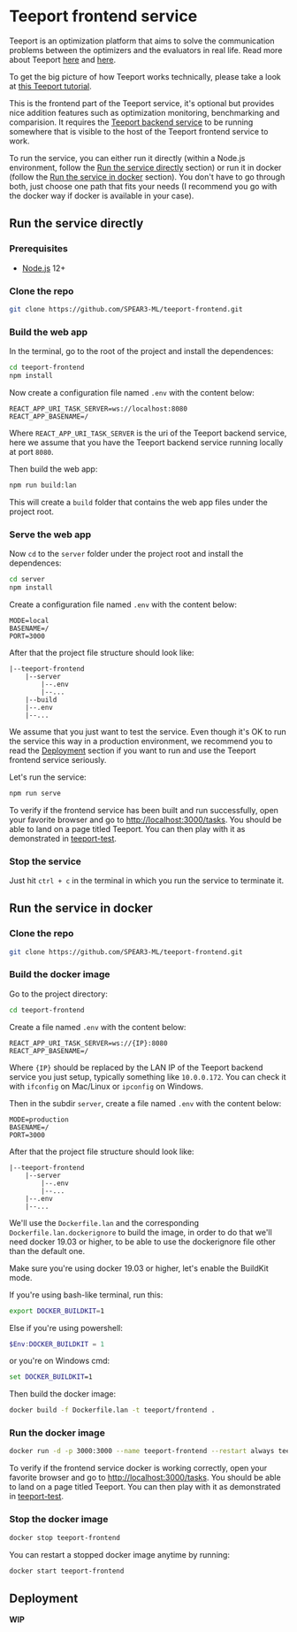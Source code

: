# Teeport frontend service

Teeport is an optimization platform that aims to solve the communication problems between the optimizers and the evaluators in real life. Read more about Teeport [here](https://teeport.ml/intro/) and [here](https://teeport-client-python.readthedocs.io/en/latest/).

To get the big picture of how Teeport works technically, please take a look at [this Teeport tutorial](https://github.com/SPEAR3-ML/teeport-test).

This is the frontend part of the Teeport service, it's optional but provides nice addition features such as optimization monitoring, benchmarking and comparision. It requires the [Teeport backend service](https://github.com/SPEAR3-ML/teeport-backend) to be running somewhere that is visible to the host of the Teeport frontend service to work. 

To run the service, you can either run it directly (within a Node.js environment, follow the [Run the service directly](#run-the-service-directly) section) or run it in docker (follow the [Run the service in docker](#run-the-service-in-docker) section). You don't have to go through both, just choose one path that fits your needs (I recommend you go with the docker way if docker is available in your case).

## Run the service directly

### Prerequisites

- [Node.js](https://nodejs.org/en/) 12+

### Clone the repo

```bash
git clone https://github.com/SPEAR3-ML/teeport-frontend.git
```

### Build the web app

In the terminal, go to the root of the project and install the dependences:

```bash
cd teeport-frontend
npm install
```

Now create a configuration file named `.env` with the content below:

```
REACT_APP_URI_TASK_SERVER=ws://localhost:8080
REACT_APP_BASENAME=/
```

Where `REACT_APP_URI_TASK_SERVER` is the uri of the Teeport backend service, here we assume that you have the Teeport backend service running locally at port `8080`.

Then build the web app:

```bash
npm run build:lan
```

This will create a `build` folder that contains the web app files under the project root.

### Serve the web app

Now `cd` to the `server` folder under the project root and install the dependences:

```bash
cd server
npm install
```

Create a configuration file named `.env` with the content below:

```
MODE=local
BASENAME=/
PORT=3000
```

After that the project file structure should look like:

```
|--teeport-frontend
    |--server
        |--.env
        |--...
    |--build
    |--.env
    |--...
```

We assume that you just want to test the service. Even though it's OK to run the service this way in a production environment, we recommend you to read the [Deployment](#deployment) section if you want to run and use the Teeport frontend service seriously.

Let's run the service:

```bash
npm run serve
```

To verify if the frontend service has been built and run successfully, open your favorite browser and go to [http://localhost:3000/tasks](http://localhost:3000/tasks). You should be able to land on a page titled Teeport. You can then play with it as demonstrated in [teeport-test](https://github.com/SPEAR3-ML/teeport-test#run-the-gui-test-notebooks-in-jupyter-lab).

### Stop the service

Just hit `ctrl + c` in the terminal in which you run the service to terminate it.

## Run the service in docker

### Clone the repo

```bash
git clone https://github.com/SPEAR3-ML/teeport-frontend.git
```

### Build the docker image

Go to the project directory:

```bash
cd teeport-frontend
```

Create a file named `.env` with the content below:

```
REACT_APP_URI_TASK_SERVER=ws://{IP}:8080
REACT_APP_BASENAME=/
```

Where `{IP}` should be replaced by the LAN IP of the Teeport backend service you just setup, typically something like `10.0.0.172`. You can check it with `ifconfig` on Mac/Linux or `ipconfig` on Windows.

Then in the subdir `server`, create a file named `.env` with the content below:

```
MODE=production
BASENAME=/
PORT=3000
```

After that the project file structure should look like:

```
|--teeport-frontend
    |--server
        |--.env
        |--...
    |--.env
    |--...
```

We'll use the `Dockerfile.lan` and the corresponding `Dockerfile.lan.dockerignore` to build the image, in order to do that we'll need docker 19.03 or higher, to be able to use the dockerignore file other than the default one.

Make sure you're using docker 19.03 or higher, let's enable the BuildKit mode.

If you're using bash-like terminal, run this:

```bash
export DOCKER_BUILDKIT=1
```

Else if you're using powershell:

```powershell
$Env:DOCKER_BUILDKIT = 1
```

or you're on Windows cmd:

```cmd
set DOCKER_BUILDKIT=1
```

Then build the docker image:

```bash
docker build -f Dockerfile.lan -t teeport/frontend .
```

### Run the docker image

```bash
docker run -d -p 3000:3000 --name teeport-frontend --restart always teeport/frontend
```

To verify if the frontend service docker is working correctly, open your favorite browser and go to [http://localhost:3000/tasks](http://localhost:3000/tasks). You should be able to land on a page titled Teeport. You can then play with it as demonstrated in [teeport-test](https://github.com/SPEAR3-ML/teeport-test#run-the-gui-test-notebooks-in-jupyter-lab).

### Stop the docker image

```bash
docker stop teeport-frontend
```

You can restart a stopped docker image anytime by running:

```bash
docker start teeport-frontend
```

## Deployment

**WIP**

